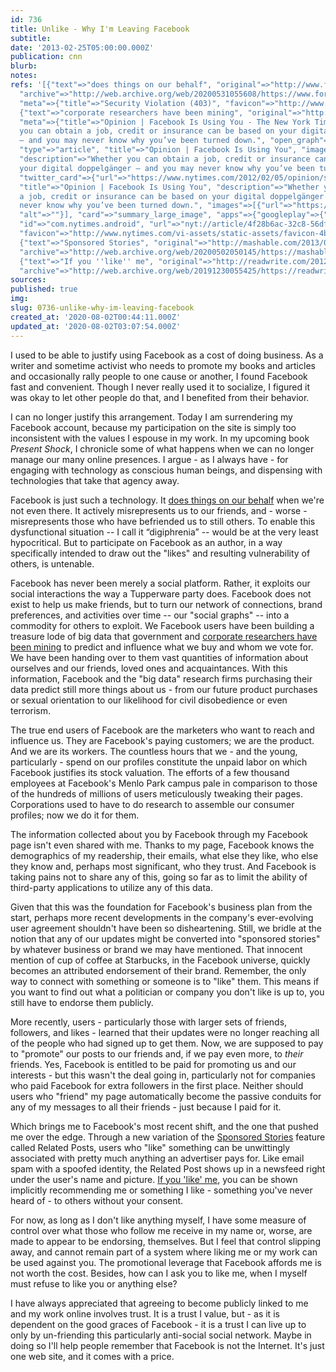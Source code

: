 ```yaml
---
id: 736
title: Unlike - Why I'm Leaving Facebook
subtitle: 
date: '2013-02-25T05:00:00.000Z'
publication: cnn
blurb: 
notes: 
refs: '[{"text"=>"does things on our behalf", "original"=>"http://www.forbes.com/sites/anthonykosner/2013/01/21/facebook-is-recycling-your-likes-to-promote-stories-youve-never-seen-to-all-your-friends/",
  "archive"=>"http://web.archive.org/web/20200531055608/https://www.forbes.com/sites/anthonykosner/2013/01/21/facebook-is-recycling-your-likes-to-promote-stories-youve-never-seen-to-all-your-friends/",
  "meta"=>{"title"=>"Security Violation (403)", "favicon"=>"http://www.forbes.com/favicon.ico"}},
  {"text"=>"corporate researchers have been mining", "original"=>"http://www.nytimes.com/2012/02/05/opinion/sunday/facebook-is-using-you.html?pagewanted=all&_r=1&",
  "meta"=>{"title"=>"Opinion | Facebook Is Using You - The New York Times", "description"=>"Whether
  you can obtain a job, credit or insurance can be based on your digital doppelgänger
  — and you may never know why you’ve been turned down.", "open_graph"=>{"url"=>"https://www.nytimes.com/2012/02/05/opinion/sunday/facebook-is-using-you.html",
  "type"=>"article", "title"=>"Opinion | Facebook Is Using You", "images"=>[{"url"=>"https://static01.nyt.com/newsgraphics/images/icons/defaultPromoCrop.png"}],
  "description"=>"Whether you can obtain a job, credit or insurance can be based on
  your digital doppelgänger — and you may never know why you’ve been turned down."},
  "twitter_card"=>{"url"=>"https://www.nytimes.com/2012/02/05/opinion/sunday/facebook-is-using-you.html",
  "title"=>"Opinion | Facebook Is Using You", "description"=>"Whether you can obtain
  a job, credit or insurance can be based on your digital doppelgänger — and you may
  never know why you’ve been turned down.", "images"=>[{"url"=>"https://static01.nyt.com/newsgraphics/images/icons/defaultCrop.png",
  "alt"=>""}], "card"=>"summary_large_image", "apps"=>{"googleplay"=>{"name"=>"NYTimes",
  "id"=>"com.nytimes.android", "url"=>"nyt://article/4f28b6ac-32c8-56df-b241-e31f8c842b14"}}},
  "favicon"=>"http://www.nytimes.com/vi-assets/static-assets/favicon-4bf96cb6a1093748bf5b3c429accb9b4.ico"}},
  {"text"=>"Sponsored Stories", "original"=>"http://mashable.com/2013/01/03/facebook-settlement-email/",
  "archive"=>"http://web.archive.org/web/20200502050145/https://mashable.com/2013/01/03/facebook-settlement-email/"},
  {"text"=>"If you ''like'' me", "original"=>"http://readwrite.com/2012/12/11/why-are-dead-people-liking-stuff-on-facebook",
  "archive"=>"http://web.archive.org/web/20191230055425/https://readwrite.com/2012/12/11/why-are-dead-people-liking-stuff-on-facebook/"}]'
sources: 
published: true
img: 
slug: 0736-unlike-why-im-leaving-facebook
created_at: '2020-08-02T00:44:11.000Z'
updated_at: '2020-08-02T03:07:54.000Z'
---
```

I used to be able to justify using Facebook as a cost of doing business. As a writer and sometime activist who needs to promote my books and articles and occasionally rally people to one cause or another, I found Facebook fast and convenient. Though I never really used it to socialize, I figured it was okay to let other people do that, and I benefited from their behavior.

I can no longer justify this arrangement. Today I am surrendering my Facebook account, because my participation on the site is simply too inconsistent with the values I espouse in my work. In my upcoming book *Present Shock*, I chronicle some of what happens when we can no longer manage our many online presences. I argue - as I always have - for engaging with technology as conscious human beings, and dispensing with technologies that take that agency away.

Facebook is just such a technology. It [does things on our behalf](http://www.forbes.com/sites/anthonykosner/2013/01/21/facebook-is-recycling-your-likes-to-promote-stories-youve-never-seen-to-all-your-friends/) when we're not even there. It actively misrepresents us to our friends, and - worse - misrepresents those who have befriended us to still others. To enable this dysfunctional situation -- I call it “digiphrenia” -- would be at the very least hypocritical. But to participate on Facebook as an author, in a way specifically intended to draw out the "likes" and resulting vulnerability of others, is untenable.

Facebook has never been merely a social platform. Rather, it exploits our social interactions the way a Tupperware party does. Facebook does not exist to help us make friends, but to turn our network of connections, brand preferences, and activities over time --  our "social graphs" -- into a commodity for others to exploit. We Facebook users have been  building a treasure lode of big data that government and [corporate researchers have been mining](http://www.nytimes.com/2012/02/05/opinion/sunday/facebook-is-using-you.html?pagewanted=all&_r=1&) to predict and influence what we buy and whom we vote for.  We have been handing over to them vast quantities of information about ourselves and our friends, loved ones and acquaintances. With this information, Facebook and the "big data" research firms purchasing their data predict still more things about us - from our future product purchases or sexual orientation to our likelihood for civil disobedience or even terrorism. 

The true end users of Facebook are the marketers who want to reach and influence us. They are Facebook's paying customers; we are the product. And we are its workers. The countless hours that we - and the young, particularly - spend on our profiles constitute the unpaid labor on which Facebook justifies its stock valuation. The efforts of a few thousand employees at Facebook's Menlo Park campus pale in comparison to those of the hundreds of millions of users meticulously tweaking their pages. Corporations used to have to do research to assemble our consumer profiles; now we do it for them.

The information collected about you by Facebook through my Facebook page isn't even shared with me. Thanks to my page, Facebook knows the demographics of my readership, their emails, what else they like, who else they know and, perhaps most significant, who they trust. And Facebook is taking pains not to share any of this, going so far as to limit the ability of third-party applications to utilize any of this data.

Given that this was the foundation for Facebook's business plan from the start, perhaps more recent developments in the company's ever-evolving user agreement shouldn't have been so disheartening. Still, we bridle at the notion that any of our updates might be converted into "sponsored stories" by whatever business or brand we may have mentioned. That innocent mention of cup of coffee at Starbucks, in the Facebook universe, quickly becomes an attributed endorsement of their brand. Remember, the only way to connect with something or someone is to "like" them. This means if you want to find out what a politician or company you don't like is up to, you still have to endorse them publicly.

More recently, users - particularly those with larger sets of friends, followers, and likes - learned that their updates were no longer reaching all of the people who had signed up to get them. Now, we are supposed to pay to "promote" our posts to our friends and, if we pay even more, to *their* friends. Yes, Facebook is entitled to be paid for promoting us and our interests - but this wasn't the deal going in, particularly not for companies who paid Facebook for extra followers in the first place. Neither should users who "friend" my page automatically become the passive conduits for any of my messages to all their friends - just because I paid for it.

Which brings me to Facebook's most recent shift, and the one that pushed me over the edge. Through a new variation of the [Sponsored Stories](http://mashable.com/2013/01/03/facebook-settlement-email/) feature called Related Posts, users who "like" something can be unwittingly associated with pretty much anything an advertiser pays for. Like email spam with a spoofed identity, the Related Post shows up in a newsfeed right under the user's name and picture. [If you 'like' me](http://readwrite.com/2012/12/11/why-are-dead-people-liking-stuff-on-facebook), you can be shown implicitly recommending me or something I like - something you've never heard of - to others without your consent.

For now, as long as I don't like anything myself, I have some measure of control over what those who follow me receive in my name or, worse, are made to appear to be endorsing, themselves. But I feel that control slipping away, and cannot remain part of a system where liking me or my work can be used against you. The promotional leverage that Facebook affords me is not worth the cost. Besides, how can I ask you to like me, when I myself must refuse to like you or anything else?

I have always appreciated that agreeing to become publicly linked to me and my work online involves trust. It is a trust I value, but - as it is dependent on the good graces of Facebook - it is a trust I can live up to only by un-friending this particularly anti-social social network. Maybe in doing so I'll help people remember that Facebook is not the Internet. It's just one web site, and it comes with a price.
